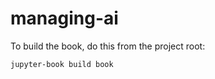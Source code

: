 # managing-ai

To build the book, do this from the project root:

```bash
jupyter-book build book
```
